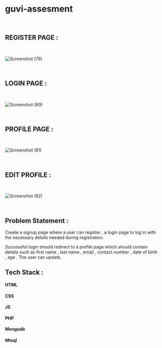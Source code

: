 ﻿# guvi-assesment
 </br>

  <h2>REGISTER PAGE : </h2>

  </br>

 ![Screenshot (79)](https://github.com/gauravk-k/guvi-assesment/assets/124812283/566054d4-a45d-43ba-8ac9-c55a4e8f13f9)

 </br>

 <h2>LOGIN PAGE : </h2>

 </br>

 ![Screenshot (80)](https://github.com/gauravk-k/guvi-assesment/assets/124812283/d9d31a0e-4c61-41f4-9481-af542dd23dde)

 </br>

 <h2>PROFILE PAGE : </h2>

 </br>

 ![Screenshot (81)](https://github.com/gauravk-k/guvi-assesment/assets/124812283/075b9ac4-d72e-49d5-aa99-7842598cd808)


</br>

<h2>EDIT PROFILE :</h2>

</br>

![Screenshot (82)](https://github.com/gauravk-k/guvi-assesment/assets/124812283/5f8d5b01-e4e3-477c-bf96-2180cc135c48)

</br>




<h2>Problem Statement : </h2>

<p>Create a signup page where a user can register , a login page to log in with the necessary details needed during registration.</p>
<p>Successful login should redirect to a profile page which should contain details such as first name , last name , email , contact number , date of birth , age . The user can update.</p>

<h2>Tech Stack : </h2>
<h4> HTML </h4>
<h4> CSS </h4>
<h4> JS </h4>
<h4> PHP </h4>
<h4> Mongodb </h4>
<h4> Mtsql </h4>




